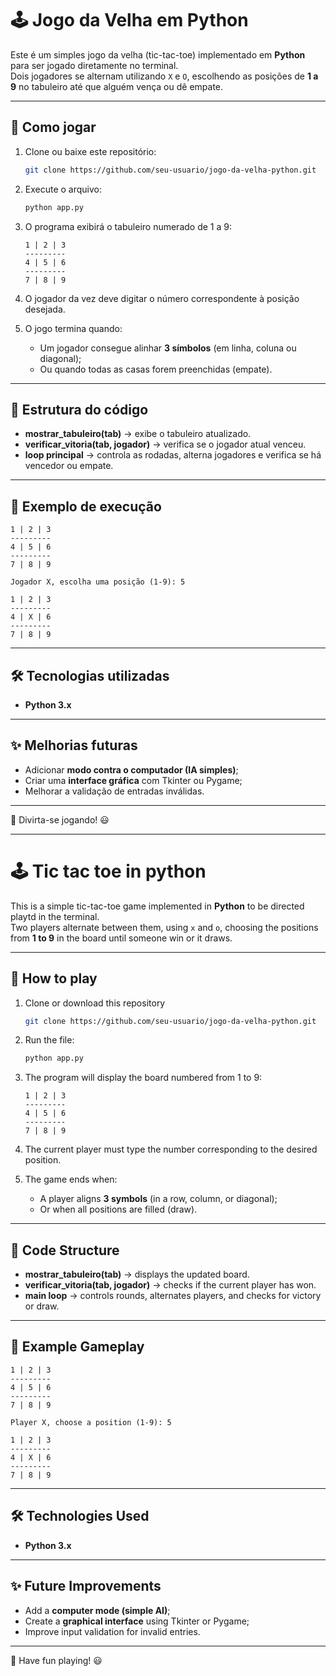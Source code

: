 # 🕹️ Jogo da Velha em Python

Este é um simples jogo da velha (tic-tac-toe) implementado em **Python** para ser jogado diretamente no terminal.  
Dois jogadores se alternam utilizando `X` e `O`, escolhendo as posições de **1 a 9** no tabuleiro até que alguém vença ou dê empate.

---

## 🚀 Como jogar

1. Clone ou baixe este repositório:
   ```bash
   git clone https://github.com/seu-usuario/jogo-da-velha-python.git

2. Execute o arquivo:

   ```bash
   python app.py
   ```
3. O programa exibirá o tabuleiro numerado de 1 a 9:

   ```
   1 | 2 | 3
   ---------
   4 | 5 | 6
   ---------
   7 | 8 | 9
   ```
4. O jogador da vez deve digitar o número correspondente à posição desejada.
5. O jogo termina quando:

   * Um jogador consegue alinhar **3 símbolos** (em linha, coluna ou diagonal);
   * Ou quando todas as casas forem preenchidas (empate).

---

## 📂 Estrutura do código

* **mostrar\_tabuleiro(tab)** → exibe o tabuleiro atualizado.
* **verificar\_vitoria(tab, jogador)** → verifica se o jogador atual venceu.
* **loop principal** → controla as rodadas, alterna jogadores e verifica se há vencedor ou empate.

---

## 📸 Exemplo de execução

```
1 | 2 | 3
---------
4 | 5 | 6
---------
7 | 8 | 9

Jogador X, escolha uma posição (1-9): 5

1 | 2 | 3
---------
4 | X | 6
---------
7 | 8 | 9
```

---

## 🛠️ Tecnologias utilizadas

* **Python 3.x**

---

## ✨ Melhorias futuras

* Adicionar **modo contra o computador (IA simples)**;
* Criar uma **interface gráfica** com Tkinter ou Pygame;
* Melhorar a validação de entradas inválidas.

---

📌 Divirta-se jogando! 😃

---



# 🕹️ Tic tac toe in python

This is a simple tic-tac-toe game implemented in **Python**  to be directed playtd in the terminal.  
Two players alternate between them, using `x` and `o`, choosing the positions from **1 to 9** in the board until someone win or it draws.

---

## 🚀 How to play

1. Clone or download this repository
   ```bash
   git clone https://github.com/seu-usuario/jogo-da-velha-python.git

2. Run the file:

   ```bash
   python app.py
   ```
3. The program will display the board numbered from 1 to 9:

   ```
   1 | 2 | 3
   ---------
   4 | 5 | 6
   ---------
   7 | 8 | 9
   ```
4. The current player must type the number corresponding to the desired position.
5. The game ends when:

   * A player aligns **3 symbols** (in a row, column, or diagonal);
   * Or when all positions are filled (draw).

---

## 📂 Code Structure

* **mostrar\_tabuleiro(tab)** → displays the updated board.
* **verificar\_vitoria(tab, jogador)** → checks if the current player has won.
* **main loop** → controls rounds, alternates players, and checks for victory or draw.

---

## 📸 Example Gameplay

```
1 | 2 | 3
---------
4 | 5 | 6
---------
7 | 8 | 9

Player X, choose a position (1-9): 5

1 | 2 | 3
---------
4 | X | 6
---------
7 | 8 | 9
```

---

## 🛠️ Technologies Used

* **Python 3.x**

---

## ✨ Future Improvements

* Add a **computer mode (simple AI)**;
* Create a **graphical interface** using Tkinter or Pygame;
* Improve input validation for invalid entries.

---

📌 Have fun playing! 😃

```
